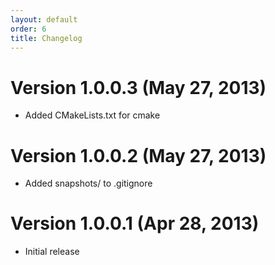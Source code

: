 ```yaml
---
layout: default
order: 6
title: Changelog
---
```

# Version 1.0.0.3 (May 27, 2013)

* Added CMakeLists.txt for cmake

# Version 1.0.0.2 (May 27, 2013)

* Added snapshots/ to .gitignore

# Version 1.0.0.1 (Apr 28, 2013)

* Initial release
